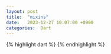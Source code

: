 ```yaml
---
layout: post
title:  "mixins"
date:   2023-12-27 10:07:00 +0900
categories:  Dart
---
```


{% highlight dart %}
{% endhighlight %}